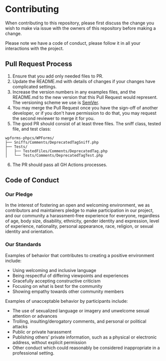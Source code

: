 # Contributing

When contributing to this repository, please first discuss the change you wish to make via issue with the owners of this repository before making a change.

Please note we have a code of conduct, please follow it in all your interactions with the project.

## Pull Request Process

1. Ensure that you add only needed files to PR.
2. Update the README.md with details of changes if your changes have complicated settings.
3. Increase the version numbers in any examples files, and the README.md to the new version that this Pull Request would represent. The versioning scheme we use is [SemVer](http://semver.org/).
4. You may merge the Pull Request once you have the sign-off of another developer, or if you don't have permission to do that, you may request the second reviewer to merge it for you.
5. The good PR should consist of at least three files. The sniff class, tested file, and test class:
```
wpforms-phpcs/WPForms/
├── Sniffs/Comments/DeprecatedTagSniff.php
├── Tests/
│   ├── TestedFiles/Comments/DeprecatedTag.php
│   └── Tests/Comments/DeprecatedTagTest.php
```
6. The PR should pass all GH Actions processes.

## Code of Conduct

### Our Pledge

In the interest of fostering an open and welcoming environment, we as contributors and maintainers pledge to make participation in our project, and our community a harassment-free experience for everyone, regardless of age, body size, disability, ethnicity, gender identity and expression, level of experience, nationality, personal appearance, race, religion, or sexual identity and
orientation.

### Our Standards

Examples of behavior that contributes to creating a positive environment include:

* Using welcoming and inclusive language
* Being respectful of differing viewpoints and experiences
* Gracefully accepting constructive criticism
* Focusing on what is best for the community
* Showing empathy towards other community members

Examples of unacceptable behavior by participants include:

* The use of sexualized language or imagery and unwelcome sexual attention or advances
* Trolling, insulting/derogatory comments, and personal or political attacks
* Public or private harassment
* Publishing others' private information, such as a physical or electronic address, without explicit permission
* Other conduct which could reasonably be considered inappropriate in a professional setting.
